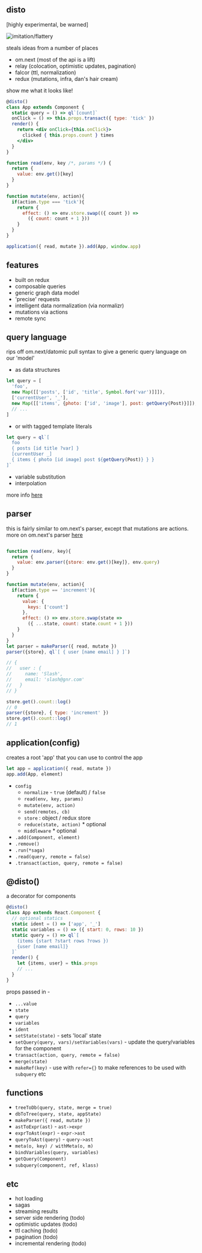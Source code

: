 disto
---

[highly experimental, be warned]

<img src='https://i.imgur.com/2sAntqf.jpg' alt='imitation/flattery'/>

steals ideas from a number of places
- om.next (most of the api is a lift)
- relay (colocation, optimistic updates, pagination)
- falcor (ttl, normalization)
- redux (mutations, infra, dan's hair cream)

show me what it looks like!

```jsx
@disto()
class App extends Component {
  static query = () => ql`[count]`
  onClick = () => this.props.transact({ type: 'tick' })
  render() {
    return <div onClick={this.onClick}>
      clicked { this.props.count } times
    </div>
  }
}

function read(env, key /*, params */) {
  return {
    value: env.get()[key]
  }
}

function mutate(env, action){
  if(action.type === 'tick'){
    return {
      effect: () => env.store.swap(({ count }) =>
        ({ count: count + 1 }))
    }
  }
}

application({ read, mutate }).add(App, window.app)
```

features
---

- built on redux
- composable queries
- generic graph data model
- 'precise' requests
- intelligent data normalization (via normalizr)
- mutations via actions
- remote sync


query language
---

rips off om.next/datomic pull syntax to give a generic query language on our 'model'

- as data structures

```jsx
let query = [
  'foo',
  new Map([['posts', ['id', 'title', Symbol.for('var')]]]),
  ['currentUser', '_'],
  new Map([['items', {photo: ['id', 'image'], post: getQuery(Post)}]]),
  // ...
]
```

- or with tagged template literals

```jsx
let query = ql`[
  foo
  { posts [id title ?var] }
  [currentUser _]
  { items { photo [id image] post ${getQuery(Post)} } }
]`
```

- variable substitution
- interpolation

more info [here](https://github.com/threepointone/disto/blob/graffo/docs/query-language.md)

parser
---

this is fairly similar to om.next's parser, except that mutations are actions. more on om.next's parser [here](https://github.com/omcljs/om/wiki/Quick-Start-(om.next)#parsing--query-expressions)

```jsx

function read(env, key){
  return {
    value: env.parser({store: env.get()[key]}, env.query)
  }
}

function mutate(env, action){
  if(action.type == 'increment'){
    return {
      value: {
        keys: ['count']
      },
      effect: () => env.store.swap(state =>
        ({ ...state, count: state.count + 1 }))
    }
  }
}
let parser = makeParser({ read, mutate })
parser({store}, ql`[ { user [name email] } ]`)

// {
//   user : {
//     name: 'Slash',
//     email: 'slash@gnr.com'
//   }
// }

store.get().count::log()
// 0
parser({store}, { type: 'increment' })
store.get().count::log()
// 1

```


application(config)
---

creates a root 'app' that you can use to control the app

```jsx
let app = application({ read, mutate })
app.add(App, element)
```

- `config`
  - `normalize` - `true` (default) / `false`
  - `read(env, key, params)`
  - `mutate(env, action)`
  - `send(remotes, cb)`
  - `store` : object / redux store
  - `reduce(state, action)` * optional
  - `middleware` * optional
- `.add(Component, element)`
- `.remove()`
- `.run(*saga)`
- `.read(query, remote = false)`
- `.transact(action, query, remote = false)`

@disto()
---

a decorator for components

```jsx
@disto()
class App extends React.Component {
  // optional statics
  static ident = () => ['app', '_']
  static variables = () => ({ start: 0, rows: 10 })
  static query = () => ql`[
    (items {start ?start rows ?rows })
    {user [name email]}
  ]`
  render() {
    let {items, user} = this.props
    // ...
  }
}
```

props passed in -

- `...value`
- `state`
- `query`
- `variables`
- `ident`
- `setState(state)` - sets 'local' state
- `setQuery(query, vars)/setVariables(vars)` - update the query/variables for the component
- `transact(action, query, remote = false)`
- `merge(state)`
- `makeRef(key)` - use with `refer={}` to make references to be used with `subquery` etc


functions
---
- `treeToDb(query, state, merge = true)`
- `dbToTree(query, state, appState)`
- `makeParser({ read, mutate })`
- `astToExpr(ast)` - `ast->expr`
- `exprToAst(expr)` - `expr->ast`
- `queryToAst(query)` - `query->ast`
- `meta(o, key) / withMeta(o, m)`
- `bindVariables(query, variables)`
- `getQuery(Component)`
- `subquery(component, ref, klass)`

etc
---

- hot loading
- sagas
- streaming results
- server side rendering (todo)
- optimistic updates (todo)
- ttl caching (todo)
- pagination (todo)
- incremental rendering (todo)

